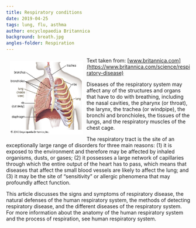 ```yaml
---
title: Respiratory conditions
date: 2019-04-25
tags: lung, flu, asthma
author: encyclopaedia Britannica
background: breath.jpg
angles-folder: Respiration
---
```


<img src="/images/lungs.jpg" style="float: left; margin: 10px;" width="200" height="200" />

Text taken from: [www.britannica.com](https://www.britannica.com/science/respiratory-disease)

Diseases of the respiratory system may affect any of the structures and organs that have to do with breathing, including the nasal cavities, the pharynx (or throat), the larynx, the trachea (or windpipe), the bronchi and bronchioles, the tissues of the lungs, and the respiratory muscles of the chest cage.

The respiratory tract is the site of an exceptionally large range of disorders for three main reasons: (1) it is exposed to the environment and therefore may be affected by inhaled organisms, dusts, or gases; (2) it possesses a large network of capillaries through which the entire output of the heart has to pass, which means that diseases that affect the small blood vessels are likely to affect the lung; and (3) it may be the site of “sensitivity” or allergic phenomena that may profoundly affect function.

<!--more-->

This article discusses the signs and symptoms of respiratory disease, the natural defenses of the human respiratory system, the methods of detecting respiratory disease, and the different diseases of the respiratory system. For more information about the anatomy of the human respiratory system and the process of respiration, see human respiratory system.
